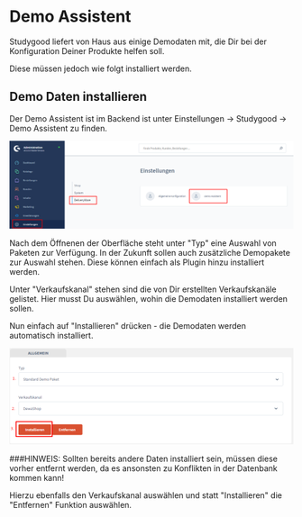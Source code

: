 # Demo Assistent

Studygood liefert von Haus aus einige Demodaten mit, die Dir bei der Konfiguration
Deiner Produkte helfen soll.

Diese müssen jedoch wie folgt installiert werden.

## Demo Daten installieren

Der Demo Assistent ist im Backend ist unter 
Einstellungen -> Studygood -> Demo Assistent zu finden.

![dewa-demo-assistant-uebersicht](img/dewa-demo-assistant.png)

Nach dem Öffnenen der Oberfläche steht unter "Typ" eine Auswahl von Paketen zur Verfügung.
In der Zukunft sollen auch zusätzliche Demopakete zur Auswahl stehen. Diese können einfach
als Plugin hinzu installiert werden.

Unter "Verkaufskanal" stehen sind die von Dir erstellten Verkaufskanäle gelistet.
Hier musst Du auswählen, wohin die Demodaten installiert werden sollen.

Nun einfach auf "Installieren" drücken - die Demodaten werden automatisch installiert.


![dewa-demo-assistant-installation](img/dewa-demo-assistant-installation.png)

###HINWEIS:
Sollten bereits andere Daten installiert sein, müssen diese vorher entfernt werden,
da es ansonsten zu Konflikten in der Datenbank kommen kann!

Hierzu ebenfalls den Verkaufskanal auswählen und statt "Installieren" die "Entfernen"
Funktion auswählen.